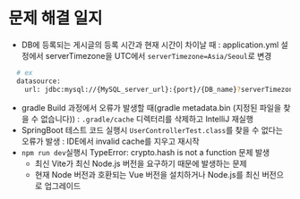 # 문제 해결 일지
- DB에 등록되는 게시글의 등록 시간과 현재 시간이 차이날 때 : application.yml 설정에서 serverTimezone을 UTC에서 `serverTimezone=Asia/Seoul`로 변경
```bash
  # ex
  datasource:
    url: jdbc:mysql://{MySQL_server_url}:{port}/{DB_name}?serverTimezone=Asia/Seoul&characterEncoding=UTF-8
```
- gradle Build 과정에서 오류가 발생할 때(gradle metadata.bin (지정된 파일을 찾을 수 없습니다)) : `.gradle/cache` 디렉터리를 삭제하고 IntelliJ 재실행
- SpringBoot 테스트 코드 실행시 `UserControllerTest.class`를 찾을 수 없다는 오류가 발생 : IDE에서 invalid cache를 지우고 재시작
- `npm run dev`실행시 TypeError: crypto.hash is not a function 문제 발생
  - 최신 Vite가 최신 Node.js 버전을 요구하기 때문에 발생하는 문제
  - 현재 Node 버전과 호환되는 Vue 버전을 설치하거나 Node.js를 최신 버전으로 업그레이드
